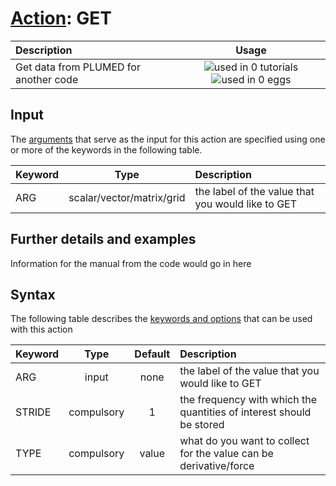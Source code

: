 # [Action](actions.md): GET

| Description    | Usage |
|:--------|:--------:|
| Get data from PLUMED for another code | ![used in 0 tutorials](https://img.shields.io/badge/tutorials-0-red.svg)![used in 0 eggs](https://img.shields.io/badge/nest-0-red.svg) | 

## Input

The [arguments](specifying_arguments.html) that serve as the input for this action are specified using one or more of the keywords in the following table.

| Keyword |  Type | Description |
|:--------|:------:|:-----------|
| ARG | scalar/vector/matrix/grid | the label of the value that you would like to GET |


## Further details and examples 
Information for the manual from the code would go in here 
## Syntax 
The following table describes the [keywords and options](parsing.md) that can be used with this action 

| Keyword | Type | Default | Description |
|:-------|:----:|:-------:|:-----------|
| ARG | input | none | the label of the value that you would like to GET |
| STRIDE | compulsory | 1 |  the frequency with which the quantities of interest should be stored |
| TYPE | compulsory | value |  what do you want to collect for the value can be derivative/force |
